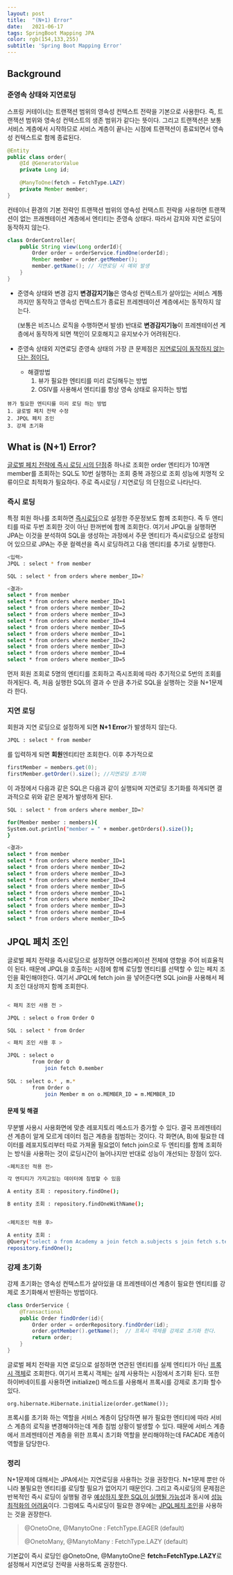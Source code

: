 ```yaml
---
layout: post
title:  "(N+1) Error"
date:   2021-06-17
tags: SpringBoot Mapping JPA
color: rgb(154,133,255)
subtitle: 'Spring Boot Mapping Error'
---
```

## Background
### 준영속 상태와 지연로딩
스프링 커테이너는 트랜잭션 범위의 영속성 컨텍스트 전략을 기본으로 사용한다.
즉, 트랜잭션 범위와 영속성 컨텍스트의 생존 범위가 같다는 뜻이다. 그리고
트랜잭션은 보통 서비스 계층에서 시작하므로 서비스 계층이 끝나는 시점에 트랜잭션이 종료되면서 영속성 컨텍스트로 함께 종료된다.

```java
@Entity
public class order{
    @Id @GeneratorValue
    private Long id;
    
    @ManyToOne(fetch = FetchType.LAZY)
    private Member member;
}
```

컨테이너 환경의 기본 전략인 트랜잭션 범위의 영속성 컨택스트 전략을 사용하면 트랜잭션이 없는 프래젠테이션 계층에서 엔티티는 준영속 상태다.
따라서 감지와 지연 로딩이 동작하지 않는다.

```java
class OrderController{
    public String view(Long orderId){
        Order order = orderService.findOne(orderId);
        Member member = order.getMember();
        member.getName(); // 지연로딩 시 예외 발생 
    }
}
```

* 준영속 상태와 변경 감지
**변경감지기능**은 영속성  컨텍스트가 살아있는 서비스 계틍까지만 동작하고 영속성 컨텍스트가 종료된 프레젠테이션 계층에서는 동작하지 않는다.
  
    (보통은 비즈니스 로직을 수행하면서 발생)
반대로 **변경감지기능**이 프레젠테이션 계층에서 동작하게 되면 책인이 모호해지고 유지보수가 어려워진다. 
  
* 준영속 상태외 지연로딩
준영속 상태의 가장 큰 문제점은 <u>지연로딩이 동작하지 않는다는 점이다.</u> 
  * 해결방법
    1. 뷰가 필요한 엔티티를 미리 로딩해두는 방법
    2. OSIV를 사용해서 엔티티를 항상 영속 상태로 유지하는 방법
    
```
뷰가 필요한 엔티티를 미리 로딩 하는 방법
1. 글로벌 페치 전략 수정
2. JPQL 페치 조인
3. 강제 초기화
```

## What is (N+1) Error?
<u>글로벌 페치 전략에 즉시 로딩 시의 단점</u>중 하나로 조회한 order 엔티티가 10개면 member를 조회하는 SQL도 10번 실행하는 조회 중복 과정으로
조회 성능에 치명적 오류이므로 최적화가 필요하다. 주로 즉시로딩 / 지연로딩 의 단점으로 나타난다.

### 즉시 로딩
특정 회원 하나를 조회하면 <u>즉시로딩</u>으로 설정한 주문정보도 함께 조회한다. 즉 두 엔티티를 따로 두번 조회한 것이 아닌 한꺼번에 함께 조회한다.
여기서 JPQL을 실행하면 JPA는 이것을 분석하여 SQL을 생성하는 과정에서 주문 엔티티가 즉시로딩으로 설정되어 있으므로 JPA는 주문 컬렉션을 즉시 로딩하려고
다음 엔티티를 추가로 실행한다. 

```bash
<입력>
JPQL : select * from member

SQL : select * from orders where member_ID=?

<결과>
select * from member
select * from orders where member_ID=1
select * from orders where member_ID=2
select * from orders where member_ID=3
select * from orders where member_ID=4
select * from orders where member_ID=5
select * from orders where member_ID=1
select * from orders where member_ID=2
select * from orders where member_ID=3
select * from orders where member_ID=4
select * from orders where member_ID=5
```
먼저 회원 조회로 5명의 엔티티를 조회하고 즉시조회에 따라 추기적으로 5번의 조회를 하게된다.
즉, 처음 실행한 SQL의 결과 수 만큼 추가로 SQL을 실행하는 것을 N+1문제라 한다.

### 지연 로딩
회원과 지연 로딩으로 설정하게 되면 **N+1 Error**가 발생하지 않는다.
```bash
JPQL : select * from member
```
를 입력하게 되면 **회원**엔티티만 조회한다. 이후 추가적으로 

```java
firstMember = members.get(0);
firstMember.getOrder().size(); //지연로딩 초기화
```

이 과정에서 다음과 같은 SQL은 다음과 같이 실행되며 지연로딩 초기화를 하게되면 결과적으로 위와 같은 문제가 발생하게 된다.
```bash
SQL : select * from orders where member_ID=?

for(Member member : members){
System.out.println("member = " + member.getOrders().size());
}

<결과>
select * from member
select * from orders where member_ID=1
select * from orders where member_ID=2
select * from orders where member_ID=3
select * from orders where member_ID=4
select * from orders where member_ID=5
select * from orders where member_ID=1
select * from orders where member_ID=2
select * from orders where member_ID=3
select * from orders where member_ID=4
select * from orders where member_ID=5
```

## JPQL 페치 조인
글로벌 페치 전략을 즉시로딩으로 설정하면 어플리케이션 전체에 영향을 주어 비효율적이 된다. 때문에 JPQL을 호출하는 시점에 함께 로딩할 엔티티를 선택할 수 있는 페치 조인을 확인해야한다.
여기서 JPQL에 fetch join 을 넣어준다면 SQL join을 사용해서 페치 조인 대상까지 함께 조회한다.

```bash

< 패치 조인 사용 전 >

JPQL : select o from Order O

SQL : select * from Order

< 패치 조인 사용 후 >

JPQL : select o 
        from Order O
            join fetch 0.member
            
SQL : select o.* , m.* 
        from Order o
            join Member m on o.MEMBER_ID = m.MEMBER_ID
```
#### 문제 및 해결
무분별 사용시 사용화면에 맞춘 레포지토리 메소드가 증가할 수 있다. 결국 프레젠테리션 계층이 알게 모르게 데이터 접근 계층을 침범하는 것이다.
각 화면(A, B)에 필요한 데이터를 레포지토리부터 따로 가져올 필요없이 fetch join으로 두 엔티티를 함께 조회하는 방식을 사용하는 것이 로딩시간이 늘어나지만 
반대로 성능이 개선되는 장점이 있다. 

```bash
<페치조인 적용 전>

각 엔티티가 가지고있는 데이터에 침법할 수 있음

A entity 조회 : repository.findOne();

B entity 조회 : repository.findOneWithName();


<페치조인 적용 후>

A entity 조회 : 
@Query("select a from Academy a join fetch a.subjects s join fetch s.teacher")
repository.findOne();
```

### 강제 초기화
강제 초기화는 영속성 컨텍스트가 살아있을 대 프레젠테이션 계층이 필요한 엔티티를 강제로 초기화해서 반환하는 방법이다.

```java
class OrderService {
    @Transactional
    public Order findOrder(id){
        Order order = orderRepository.findOrder(id);
        order.getMember().getName();  // 프록시 객체를 강제로 초기화 한다.
        return order;
    }
}
```

글로벌 페치 전략을 지연 로딩으로 설정하면 연관된 엔티티를 실제 엔티티가 아닌 <u>프록시 객체</u>로 조회한다. 여기서 프록시 객체는 실제 사용하는 시점에서 
초기화 된다. 
또한 하이버네이트를 사용하면 initialize() 메소드를 사용해서 프록시를 강제로 초기화 할수 있다.
```
org.hibernate.Hibernate.initialize(order.getName());
```

프록시를 초기화 하는 역할을 서비스 계층이 담당하면 뷰가 필요한 엔티티에 따라 서비스 계층의 로직을 변경해야하는데 계층 침범 상황이 발생할 수 있다.
때문에 서비스 계층에서 프레젠테이션 계층을 위한 프록시 초기화 역할을 분리해야하는데 FACADE 계층이 역할을 담당한다.


### 정리
N+1문제에 대해서는 JPA에서는 지연로딩을 사용하는 것을 권장한다. N+1문제 뿐만 아니라 불필요한 엔티티를 로딩할 필요가 없어지기 때문인다. 
그리고 즉시로딩의 문제점은 반복적인 즉시 로딩이 실행될 경우 <u>예상하지 못한 SQL이 실행될 가능성</u>과 동시에 <u>성능 최적화의 어려움</u>이다.
그럼에도 즉시로딩이 필요한 경우에는 <u>JPQL페치 조인</u>을 사용하는 것을 권장한다.

> @OnetoOne, @ManytoOne : FetchType.EAGER (default)
> 
> @OnetoMany, @ManytoMany : FetchType.LAZY (default)

기본값이 즉시 로딩인 @OnetoOne, @ManytoOne은 **fetch=FetchType.LAZY**로 설정해서 지연로딩 전략을 사용하도록 권장한다.

